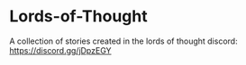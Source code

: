 # Lords-of-Thought
A collection of stories created in the lords of thought discord: https://discord.gg/jDpzEGY
